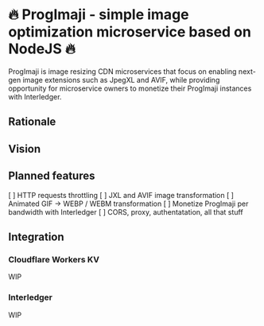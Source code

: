 # 🔥 ProgImaji - simple image optimization microservice based on NodeJS 🔥

ProgImaji is image resizing CDN microservices that focus on enabling next-gen image extensions such as JpegXL and AVIF, while providing opportunity for microservice owners to monetize their ProgImaji instances with Interledger.

## Rationale



## Vision

## Planned features

[ ] HTTP requests throttling
[ ] JXL and AVIF image transformation
[ ] Animated GIF -> WEBP / WEBM transformation
[ ] Monetize ProgImaji per bandwidth with Interledger
[ ] CORS, proxy, authentatation, all that stuff

## Integration

### Cloudflare Workers KV

WIP

### Interledger

WIP